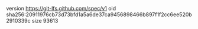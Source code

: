 version https://git-lfs.github.com/spec/v1
oid sha256:20911976cb73d73bfd1a5a6de37ca9456898466b897f1f2cc6ee520b2910339c
size 93613
